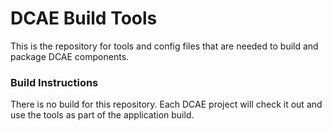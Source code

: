 DCAE Build Tools
======================================

This is the repository for tools and config files that are needed to build and package DCAE components.

### Build Instructions
There is no build for this repository.  Each DCAE project will check it out and use the tools as part of the application build.

